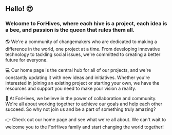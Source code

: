 ## Hello! 😍
### Welcome to ForHives, where each hive is a project, each idea is a bee, and passion is the queen that rules them all.

🌎 We're a community of changemakers who are dedicated to making a difference in the world, one project at a time. From developing innovative technology to tackling social issues, we're committed to creating a better future for everyone.

💻 Our home page is the central hub for all of our projects, and we're constantly updating it with new ideas and initiatives. Whether you're interested in joining an existing project or starting your own, we have the resources and support you need to make your vision a reality.

🐝 At ForHives, we believe in the power of collaboration and community. We're all about working together to achieve our goals and help each other succeed. So why not join us and be a part of something truly amazing?

👉 Check out our home page and see what we're all about. We can't wait to welcome you to the ForHives family and start changing the world together!

